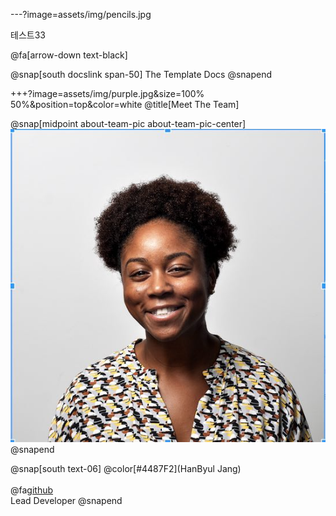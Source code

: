 ---?image=assets/img/pencils.jpg

테스트33

@fa[arrow-down text-black]

@snap[south docslink span-50] The Template Docs @snapend

+++?image=assets/img/purple.jpg&size=100% 50%&position=top&color=white @title[Meet The Team]

@snap[midpoint about-team-pic about-team-pic-center]
![WENDY](assets/img/wendy.jpg)
@snapend

@snap[south text-06]
@color[#4487F2](HanByul Jang)
<br><br>
@fa[github](J1STAR)
<br>
Lead Developer
@snapend
